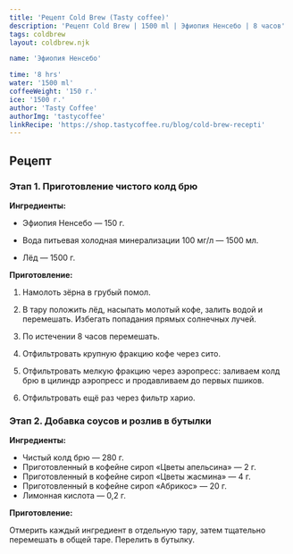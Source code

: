 ```yaml
---
title: 'Рецепт Cold Brew (Tasty coffee)'
description: 'Рецепт Cold Brew | 1500 ml | Эфиопия Ненсебо | 8 часов'
tags: coldbrew
layout: coldbrew.njk

name: 'Эфиопия Ненсебо'

time: '8 hrs'
water: '1500 ml'
coffeeWeight: '150 г.'
ice: '1500 г.'
author: 'Tasty Coffee'
authorImg: 'tastycoffee'
linkRecipe: 'https://shop.tastycoffee.ru/blog/cold-brew-recepti'
---
```


## Рецепт

### Этап 1. Приготовление чистого колд брю
__Ингредиенты:__

- Эфиопия Ненсебо — 150 г.

- Вода питьевая холодная минерализации 100 мг/л — 1500 мл.

- Лёд — 1500 г.

__Приготовление:__

1. Намолоть зёрна в грубый помол.

2. В тару положить лёд, насыпать молотый кофе, залить водой и перемешать. Избегать попадания прямых солнечных лучей.

3. По истечении 8 часов перемешать.

4. Отфильтровать крупную фракцию кофе через сито.

5. Отфильтровать мелкую фракцию через аэропресс: заливаем колд брю в цилиндр аэропресс и продавливаем до первых пшиков.

6. Отфильтровать ещё раз через фильтр харио.


### Этап 2. Добавка соусов и розлив в бутылки
__Ингредиенты:__

- Чистый колд брю — 280 г.
- Приготовленный в кофейне сироп «Цветы апельсина» — 2 г.
- Приготовленный в кофейне сироп «Цветы жасмина» — 4 г.
- Приготовленный в кофейне сироп «Абрикос» — 20 г.
- Лимонная кислота — 0,2 г.

__Приготовление:__

Отмерить каждый ингредиент в отдельную тару, затем тщательно перемешать в общей таре. Перелить в бутылку.
<br/>


